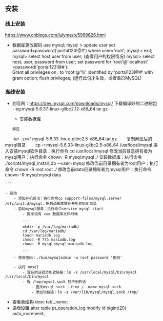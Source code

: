 ## 安装
### 线上安装
https://www.cnblogs.com/julyme/p/5969626.html
- 数据库更改密码
    use mysql;
    mysql > update user set password=password('portal123!@#') where user='root';
    mysql > exit;
    mysql> select host,user from user; (查看用户的权限情况)
    mysql> select host, user, password from user;
    set password for 'root'@'localhost' =password('portal123!@#');    
    Grant all privileges on *.* to 'root'@'%' identified by 'portal123!@#' with grant option;
    flush privileges;    (运行此句才生效，或者重启MySQL)



### 离线安装

- 到官网：https://dev.mysql.com/downloads/mysql/  下载编译好的二进制包
        - eg:mysql-5.6.37-linux-glibc2.12-x86_64.tar.gz

    - 安装数据库
    
    ```
    解压
　　tar -zxvf mysql-5.6.33-linux-glibc2.5-x86_64.tar.gz
　　复制解压后的mysql目录
　　cp -r mysql-5.6.33-linux-glibc2.5-x86_64 /usr/local/mysql
    进入安装mysql软件目录：执行命令 cd /usr/local/mysql
    修改当前目录拥有者为mysql用户：执行命令 chown -R mysql:mysql ./
    安装数据库：执行命令 ./scripts/mysql_install_db --user=mysql
    修改当前目录拥有者为root用户：执行命令 chown -R root:root ./
    修改当前data目录拥有者为mysql用户：执行命令 chown -R mysql:mysql data

    ```   

    - 启动 
        - 添加开机启动：执行命令cp support-files/mysql.server /etc/init.d/mysql，把启动脚本放到开机初始化目录
        - 启动mysql服务：执行命令service mysql start 
            - 提示没有 xxx 数据库文件时候
            
            ```
            mkdir -p /var/log/mariadb/
            cd /var/log/mariadb/
            touch mariadb.log
            chmod -R 775 mariadb.log
            chown -R mysql:mysql mariadb.log

            ```
        - 修改密码：./bin/mysqladmin -u root password '密码'

        - 执行 mysql 
            - 没有的话就添加软链接：ln -s /usr/local/mysql/bin/mysql /usr/local/bin/mysql
            - 报 /tmp/mysql.sock 找不到的话
                - 查找mysql.sock ：find / -name mysql.sock
                - 添加软链接：ln -s /var/lib/mysql/mysql.sock /tmp/


- 查看表结构
    desc tabl_name;
- 递增设置
    alter table pt_operation_log modify id bigint(20) auto_increment;

